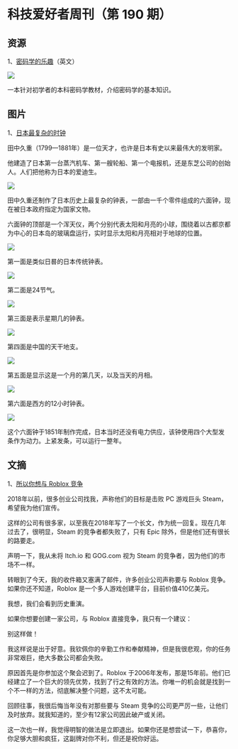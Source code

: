 # 科技爱好者周刊（第 190 期）

## 资源

1、[密码学的乐趣](https://joyofcryptography.com/)（英文）

![](https://cdn.beekka.com/blogimg/asset/202111/bg2021112515.jpg)

一本针对初学者的本科密码学教材，介绍密码学的基本知识。

## 图片

1、[日本最复杂的时钟](https://watchesbysjx.com/2016/09/how-japans-thomas-edison-built-the-nations-most-complicated-clock.html)

田中久重（1799—1881年）是一位天才，也许是日本有史以来最伟大的发明家。

他建造了日本第一台蒸汽机车、第一艘轮船、第一个电报机，还是东芝公司的创始人。人们把他称为日本的爱迪生。

![](https://cdn.beekka.com/blogimg/asset/202110/bg2021100201.jpg)

田中久重还制作了日本历史上最复杂的钟表，一部由一千个零件组成的六面钟，现在被日本政府指定为国家文物。

六面钟的顶部是一个浑天仪，两个分别代表太阳和月亮的小球，围绕着以古都京都为中心的日本岛的玻璃盘运行，实时显示太阳和月亮相对于地球的位置。

![](https://cdn.beekka.com/blogimg/asset/202110/bg2021100202.jpg)

第一面是类似日晷的日本传统钟表。

![](https://cdn.beekka.com/blogimg/asset/202110/bg2021100203.jpg)

第二面是24节气。

![](https://cdn.beekka.com/blogimg/asset/202110/bg2021100204.jpg)

第三面是表示星期几的钟表。

![](https://cdn.beekka.com/blogimg/asset/202110/bg2021100205.jpg)

第四面是中国的天干地支。

![](https://cdn.beekka.com/blogimg/asset/202110/bg2021100206.jpg)

第五面是显示这是一个月的第几天，以及当天的月相。

![](https://cdn.beekka.com/blogimg/asset/202110/bg2021100207.jpg)

第六面是西方的12小时钟表。

![](https://cdn.beekka.com/blogimg/asset/202110/bg2021100208.jpg)

这个六面钟于1851年制作完成，日本当时还没有电力供应，该钟使用四个大型发条作为动力。上紧发条，可以运行一整年。

## 文摘

1、[所以你想与 Roblox 竞争](https://www.fortressofdoors.com/so-you-want-to-compete-with-roblox/)

2018年以前，很多创业公司找我，声称他们的目标是击败 PC 游戏巨头 Steam，希望我为他们宣传。

这样的公司有很多家，以至我在2018年写了一个长文，作为统一回复。现在几年过去了，很明显，Steam 的竞争者都失败了，只有 Epic 除外，但是他们还有很长的路要走。

声明一下，我从未将 Itch.io 和 GOG.com 视为 Steam 的竞争者，因为他们的市场不一样。

转眼到了今天，我的收件箱又塞满了邮件，许多创业公司声称要与 Roblox 竞争。如果你还不知道，Roblox 是一个多人游戏创建平台，目前价值410亿美元。

我想，我们会看到历史重演。

如果你想要创建一家公司，与 Roblox 直接竞争，我只有一个建议：

别这样做！

我这样说是出于好意。我钦佩你的辛勤工作和奉献精神，但是我很悲观，你的任务非常艰巨，绝大多数公司都会失败。

原因首先是你参加这个聚会迟到了。Roblox 于2006年发布，那是15年前。他们已经建立了一个巨大的领先优势，找到了行之有效的方法。你唯一的机会就是找到一个不一样的方法，彻底解决整个问题，这不太可能。

回顾往事，我很后悔当年没有对那些要与 Steam 竞争的公司更严厉一些，让他们及时放弃。就我知道的，至少有12家公司因此破产或关闭。

这一次也一样，我觉得明智的做法是立即退出。如果你还是想尝试一下，恭喜你，你足够大胆和疯狂，这副牌对你不利，但还是祝你好运。